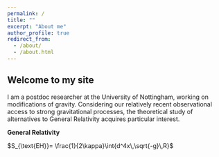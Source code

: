 ```yaml
---
permalink: /
title: ""
excerpt: "About me"
author_profile: true
redirect_from: 
  - /about/
  - /about.html
---
```


Welcome to my site
------
I am a postdoc researcher at the University of Nottingham, working on modifications of gravity. Considering our relatively recent observational access to strong gravitational processes, the theoretical study of alternatives to General Relativity acquires particular interest.


**General Relativity**

$S_{\text{EH}}= \frac{1}{2\kappa}\int{d^4x\,\sqrt{-g}\,R}$


